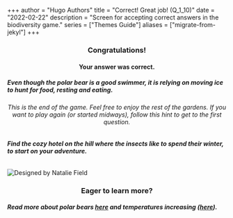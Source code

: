 +++
author = "Hugo Authors"
title = "Correct! Great job! (Q_1_10)"
date = "2022-02-22"
description = "Screen for accepting correct answers in the biodiversity game."
series = ["Themes Guide"]
aliases = ["migrate-from-jekyl"]
+++

### <center> Congratulations! </center>
#### <center> Your answer was correct. 
##### Even though the polar bear is a good swimmer, it is relying on moving ice to hunt for food, resting and eating. </center>


###### <center> This is the end of the game. Feel free to enjoy the rest of the gardens. If you want to play again (or started midways), follow this hint to get to the first question. </center>
###### **Find the cozy hotel on the hill where the insects like to spend their winter, to start on your adventure.**


![Designed by Natalie Field](/img/north-pole.jpg)

### <center> Eager to learn more? </center>

##### Read more about polar bears [here](https://www.wwf.no/dyreleksikon/isbj%C3%B8rn) and temperatures increasing ([here](https://public.wmo.int/en/media/news/arctic-assessment-report-shows-faster-rate-of-warming#:~:text=New%20observations%20show%20that%20the,and%20Assessment%20Programme%20(AMAP))).